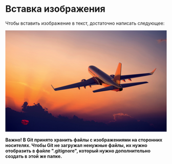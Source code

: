 # Вставка изображения

Чтобы вставить изображение в текст, достаточно написать следующее:

![my picture](PicSpeed.jpg)

**Важно! В Git принято хранить файлы с изображениями на сторонних носителях. Чтобы Git не загружал ненужные файлы, их нужно отобразить в файле ".gitignore", который нужно дополнительно создать в этой же папке.** 